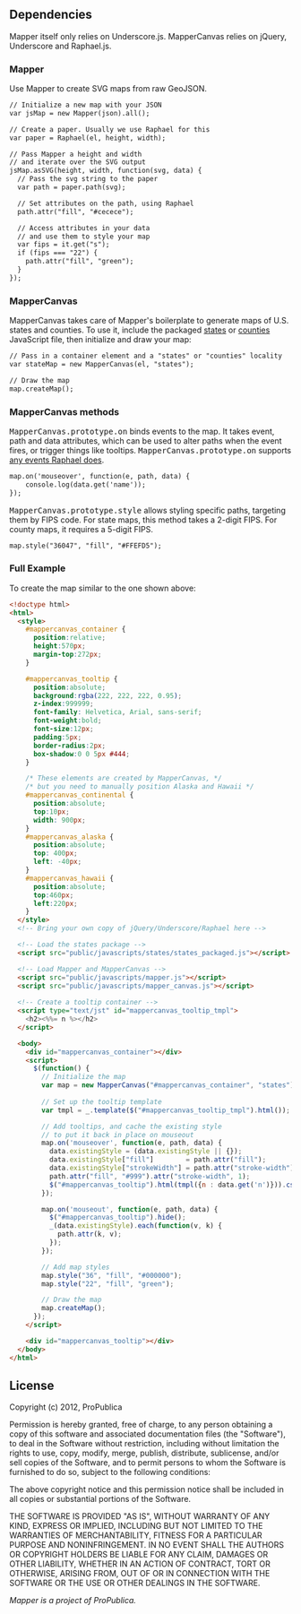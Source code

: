 ## Dependencies

Mapper itself only relies on Underscore.js. MapperCanvas relies on jQuery, Underscore and Raphael.js.

### Mapper

Use Mapper to create SVG maps from raw GeoJSON.

```html
// Initialize a new map with your JSON
var jsMap = new Mapper(json).all();

// Create a paper. Usually we use Raphael for this
var paper = Raphael(el, height, width);

// Pass Mapper a height and width
// and iterate over the SVG output
jsMap.asSVG(height, width, function(svg, data) {
  // Pass the svg string to the paper
  var path = paper.path(svg);

  // Set attributes on the path, using Raphael
  path.attr("fill", "#cecece");

  // Access attributes in your data
  // and use them to style your map
  var fips = it.get("s");
  if (fips === "22") {
    path.attr("fill", "green");
  }
});

```

### MapperCanvas

MapperCanvas takes care of Mapper's boilerplate to generate maps of U.S. states and counties. To use it, include the packaged <a href="https://github.com/propublica/mapper/blob/master/public/javascripts/states/states_packaged.js">states</a> or <a href="https://github.com/propublica/mapper/blob/master/public/javascripts/counties/counties_packaged.js">counties</a> JavaScript file, then initialize and draw your map:

```html
// Pass in a container element and a "states" or "counties" locality
var stateMap = new MapperCanvas(el, "states");

// Draw the map
map.createMap();

```

### MapperCanvas methods

<tt>MapperCanvas.prototype.on</tt> binds events to the map. It takes event, path and data attributes, which can be used to alter paths when the event fires, or trigger things like tooltips. <tt>MapperCanvas.prototype.on</tt> supports <a href="http://raphaeljs.com/reference.html">any events Raphael does</a>.

```html
map.on('mouseover', function(e, path, data) {
    console.log(data.get('name'));
});

```

<tt>MapperCanvas.prototype.style</tt> allows styling specific paths, targeting them by FIPS code. For state maps, this method takes a 2-digit FIPS. For county maps, it requires a 5-digit FIPS.

```html
map.style("36047", "fill", "#FFEFD5");

```

### Full Example

To create the map similar to the one shown above:

```html
<!doctype html>
<html>
  <style>
    #mappercanvas_container {
      position:relative;
      height:570px;
      margin-top:272px;
    }

    #mappercanvas_tooltip {
      position:absolute;
      background:rgba(222, 222, 222, 0.95);
      z-index:999999;
      font-family: Helvetica, Arial, sans-serif;
      font-weight:bold;
      font-size:12px;
      padding:5px;
      border-radius:2px;
      box-shadow:0 0 5px #444;
    }

    /* These elements are created by MapperCanvas, */
    /* but you need to manually position Alaska and Hawaii */
    #mappercanvas_continental {
      position:absolute;
      top:10px;
      width: 900px;
    }
    #mappercanvas_alaska {
      position:absolute;
      top: 400px;
      left: -40px;
    }
    #mappercanvas_hawaii {
      position:absolute;
      top:460px;
      left:220px;
    }
  </style>
  <!-- Bring your own copy of jQuery/Underscore/Raphael here -->

  <!-- Load the states package -->
  <script src="public/javascripts/states/states_packaged.js"></script>

  <!-- Load Mapper and MapperCanvas -->
  <script src="public/javascripts/mapper.js"></script>
  <script src="public/javascripts/mapper_canvas.js"></script>
  
  <!-- Create a tooltip container -->
  <script type="text/jst" id="mappercanvas_tooltip_tmpl">
    <h2><%%= n %></h2>
  </script>

  <body>
    <div id="mappercanvas_container"></div>
    <script>
      $(function() {
        // Initialize the map
        var map = new MapperCanvas("#mappercanvas_container", "states");
        
        // Set up the tooltip template
        var tmpl = _.template($("#mappercanvas_tooltip_tmpl").html());

        // Add tooltips, and cache the existing style
        // to put it back in place on mouseout
        map.on('mouseover', function(e, path, data) {
          data.existingStyle = (data.existingStyle || {});
          data.existingStyle["fill"]        = path.attr("fill");
          data.existingStyle["strokeWidth"] = path.attr("stroke-width");
          path.attr("fill", "#999").attr("stroke-width", 1);
          $("#mappercanvas_tooltip").html(tmpl({n : data.get('n')})).css("left", e.pageX + 20).css("top", e.pageY + 20).show();
        });

        map.on('mouseout', function(e, path, data) {
          $("#mappercanvas_tooltip").hide();
          _(data.existingStyle).each(function(v, k) {
            path.attr(k, v);
          });
        });

        // Add map styles
        map.style("36", "fill", "#000000");
        map.style("22", "fill", "green");

        // Draw the map
        map.createMap();
      });
    </script>

    <div id="mappercanvas_tooltip"></div>
  </body>
</html>
```

## License

Copyright (c) 2012, ProPublica

Permission is hereby granted, free of charge, to any person obtaining a copy
of this software and associated documentation files (the "Software"), to deal
in the Software without restriction, including without limitation the rights
to use, copy, modify, merge, publish, distribute, sublicense, and/or sell
copies of the Software, and to permit persons to whom the Software is furnished
to do so, subject to the following conditions:

The above copyright notice and this permission notice shall be included in all
copies or substantial portions of the Software.

THE SOFTWARE IS PROVIDED "AS IS", WITHOUT WARRANTY OF ANY KIND, EXPRESS OR
IMPLIED, INCLUDING BUT NOT LIMITED TO THE WARRANTIES OF MERCHANTABILITY,
FITNESS FOR A PARTICULAR PURPOSE AND NONINFRINGEMENT. IN NO EVENT SHALL THE
AUTHORS OR COPYRIGHT HOLDERS BE LIABLE FOR ANY CLAIM, DAMAGES OR OTHER
LIABILITY, WHETHER IN AN ACTION OF CONTRACT, TORT OR OTHERWISE, ARISING
FROM, OUT OF OR IN CONNECTION WITH THE SOFTWARE OR THE USE OR OTHER DEALINGS
IN THE SOFTWARE.

_Mapper is a project of ProPublica._
